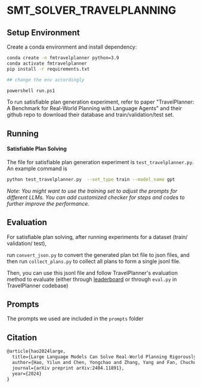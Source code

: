 # SMT_SOLVER_TRAVELPLANNING


## Setup Environment

Create a conda environment and install dependency:
```bash
conda create -n fmtravelplanner python=3.9
conda activate fmtravelplanner
pip install -r requirements.txt

## change the env accordingly

powershell run.ps1
```

To run satisfiable plan generation experiment, refer to paper "TravelPlanner: A Benchmark for Real-World Planning with Language Agents" and their github repo to download their database and train/validation/test set.

## Running
#### Satisfiable Plan Solving 
The file for satisfiable plan generation experiment is
 `test_travelplanner.py`. 
An example command is 
```bash
python test_travelplanner.py  --set_type train --model_name gpt
```
*Note: You might want to use the training set to adjust the prompts for different LLMs. You can add customized checker for steps and codes to further improve the performance.*


## Evaluation
For satisfiable plan solving, after running experiments for a dataset (train/ validation/ test), 

run `convert_json.py` to convert the generated plan txt file to json files, and then run `collect_plans.py` to collect all plans to form a single jsonl file.

 Then, you can use this jsonl file and follow TravelPlanner's evaluation method to evaluate (either through [leaderboard](https://huggingface.co/spaces/osunlp/TravelPlannerLeaderboard) or through `eval.py` in TravelPlanner codebase)


## Prompts
The prompts we used are included in the `prompts` folder

## Citation
```md
@article{hao2024large,
  title={Large Language Models Can Solve Real-World Planning Rigorously with Formal Verification Tools},
  author={Hao, Yilun and Chen, Yongchao and Zhang, Yang and Fan, Chuchu},
  journal={arXiv preprint arXiv:2404.11891},
  year={2024}
}
```